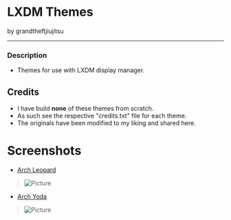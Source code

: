 LXDM Themes
===========

by grandtheftjiujitsu

---------------------

### Description
* Themes for use with LXDM display manager.

## Credits
* I have build **none** of these themes from scratch.
* As such see the respective "credits.txt" file for each theme.
* The originals have been modified to my liking and shared here.

# Screenshots
* [Arch Leopard](https://github.com/grandtheftjiujitsu/pkgbuild/tree/master/unpackaged/lxdm/ArchLeopard)
> ![Picture](https://raw.githubusercontent.com/grandtheftjiujitsu/pkgbuild/master/unpackaged/lxdm/ArchLeopard/screenshot.png)

* [Arch Yoda](https://github.com/grandtheftjiujitsu/pkgbuild/tree/master/unpackaged/lxdm/ArchYoda)
> ![Picture](https://raw.githubusercontent.com/grandtheftjiujitsu/pkgbuild/master/unpackaged/lxdm/ArchYoda/screenshot.png)
